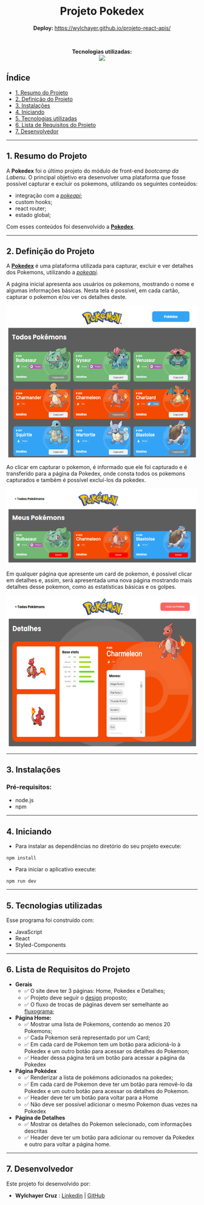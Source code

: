 <h1 align="center">Projeto Pokedex</h1>

<div align="center">

<!-- <img src="./pokedex/src/prints-pokedex/.gif" alt="apresentação" style="height: 300px"> -->

</div>

<p align="center"><strong>Deploy: </strong> <a href="https://wylchayer.github.io/projeto-react-apis/">https://wylchayer.github.io/projeto-react-apis/</a> </p>
<br>
<p align="center">
<span><strong>Tecnologias utilizadas:</strong></span>
<br>
  <a href="https://skillicons.dev">
    <img src="https://skillicons.dev/icons?i=js,react,styledcomponents,github,git,vite" style="height: 30px;" />
  </a>
</p>

## Índice

* [1. Resumo do Projeto](#1-resumo-do-projeto)
* [2. Definição do Projeto](#2-definição-do-projeto)
* [3. Instalações](#3-instalações)
* [4. Iniciando](#4-iniciando)
* [5. Tecnologias utilizadas](#5-tecnologias-utilizadas)
* [6. Lista de Requisitos do Projeto](#6-lista-de-requisitos-do-projeto)
* [7. Desenvolvedor](#6-desenvolvedor)

***
## 1. Resumo do Projeto

A **Pokedex** foi o último projeto do módulo de front-end *bootcamp da Labenu*. O principal objetivo era desenvolver uma plataforma que fosse possível capturar e excluir os pokemons, utilizando os seguintes conteúdos:
 - integração com a [*pokeapi*](https://pokeapi.co/);
 - custom hooks;
 - react router;
 - estado global;

Com esses conteúdos foi desenvolvido a [**Pokedex**](https://github.com/wylchayer/projeto-react-apis/).

***
## 2. Definição do Projeto
A [**Pokedex**](https://github.com/wylchayer/projeto-react-apis/) é uma plataforma utilizada para capturar, excluir e ver detalhes dos Pokemons, utilizando a [*pokeapi*](https://pokeapi.co/). 


A página inicial apresenta aos usuários os pokemons, mostrando o nome e algumas informações básicas. Nesta tela é possível, em cada cartão, capturar o pokemon e/ou ver os detalhes deste. 

<p align="center"><img src="./pokedex/src/prints-pokedex/print-projeto-pokedex.png" alt="Pokedex" style="height: 400px"></p>

Ao clicar em capturar o pokemon, é informado que ele foi capturado e é transferido para a página da Pokedex, onde consta todos os pokemons capturados e também é possível excluí-los da pokedex.

<p align="center"><img src="./pokedex/src/prints-pokedex/print-pokedexpage.png" alt="Filtros" style="width: 600px"></p>

Em qualquer página que apresente um card de pokemon, é possível clicar em detalhes e, assim, será apresentada uma nova página mostrando mais detalhes desse pokemon, como as estatísticas básicas e os golpes.

<p align="center"><img src="./pokedex/src/prints-pokedex/print-detailpage.png" alt="Filtros" style="height: 400px"></p>



***
## 3. Instalações

### Pré-requisitos:
* node.js
* npm

***

## 4. Iniciando

* Para instalar as dependências no diretório do seu projeto execute:
```
npm install
```

* Para iniciar o aplicativo execute:
```
npm run dev
```

***

## 5. Tecnologias utilizadas
Esse programa foi construído com:
* JavaScript
* React
* Styled-Components

***

## 6. Lista de Requisitos do Projeto

- **Gerais**
    - ✅  O site deve ter 3 páginas: Home, Pokedex e Detalhes;
    - ✅  Projeto deve seguir o [design](https://www.figma.com/file/KseyA2Ofghiek2Cy3ZaDre/Poked%C3%A9x?t=AEi3zEmWmarf1FbP-0 "design") proposto;
    - ✅  O fluxo de trocas de páginas devem ser semelhante ao [fluxograma](https://www.figma.com/proto/KseyA2Ofghiek2Cy3ZaDre/Poked%C3%A9x?page-id=0%3A1&node-id=2%3A2&viewport=358%2C197%2C0.27&scaling=scale-down&starting-point-node-id=2%3A2 "fluxograma");
- **Página Home:**
    - ✅  Mostrar uma lista de Pokemons, contendo ao menos 20 Pokemons;
    - ✅  Cada Pokemon será representado por um Card;
    - ✅  Em cada card de Pokemon tem um botão para adicioná-lo à Pokedex e um outro botão para acessar os detalhes do Pokemon;
    - ✅  Header dessa página terá um botão para acessar a página da Pokedex
- **Página Pokédex**
    - ✅  Renderizar a lista de pokémons adicionados na pokedex;
    - ✅  Em cada card de Pokemon deve ter um botão para removê-lo da Pokedex e um outro botão para acessar os detalhes do Pokemon.
    - ✅  Header deve ter um botão para voltar para a Home
    - ✅  Não deve ser possível adicionar o mesmo Pokemon duas vezes na Pokedex
- **Página de Detalhes**
    - ✅  Mostrar os detalhes do Pokemon selecionado, com informações descritas
    - ✅  Header deve ter um botão para adicionar ou remover da Pokedex e outro para voltar a página home.


***

## 7. Desenvolvedor
 Este projeto foi desenvolvido por:
* **Wylchayer Cruz** : [Linkedin](https://www.linkedin.com/in/wylchayer-cruz/) | [GitHub](https://github.com/wylchayer)


